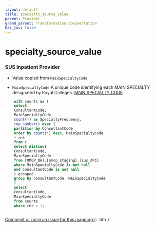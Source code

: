 ```yaml
---
layout: default
title: specialty_source_value
parent: Provider
grand_parent: Transformation Documentation
has_toc: false
---
```

# specialty_source_value
### SUS Inpatient Provider
* Value copied from `MainSpecialtyCode`

* `MainSpecialtyCode` A unique code identifying each MAIN SPECIALTY designated by Royal Colleges. [MAIN SPECIALTY CODE]()

```sql
	with counts as (
	select 
	ConsultantCode,
	MainSpecialtyCode,
	count(*) as SpecialtyFrequency,
	row_number() over (
	partition by ConsultantCode 
	order by count(*) desc, MainSpecialtyCode
	) rnk
	from (
	select distinct
	ConsultantCode,
	MainSpecialtyCode
	from [OMOP_QA].[omop_staging].[sus_APC]
	where MainSpecialtyCode is not null
	and ConsultantCode is not null
	) grouped
	group by ConsultantCode, MainSpecialtyCode
	)
	select 
	ConsultantCode,
	MainSpecialtyCode
	from counts
	where rnk = 1;
	
```


[Comment or raise an issue for this mapping.](https://github.com/answerdigital/oxford-omop-data-mapper/issues/new?title=OMOP%20Provider%20table%20specialty_source_value%20field%20SUS%20Inpatient%20Provider%20mapping){: .btn }
